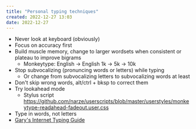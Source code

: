 ```yaml
---
title: "Personal typing techniques"
created: 2022-12-27 13:03
date: 2022-12-27
---
```


- Never look at keyboard (obviously)
- Focus on accuracy first
- Build muscle memory, change to larger wordsets when consistent or plateau to improve bigrams
  - Monkeytype: English -> English 1k -> 5k -> 10k
- Stop subvocalizing (pronuncing words or letters) while typing
  - Or change from subvocalizing letters to subvocalizing words at least
- Don't skip wrong words, alt/ctrl + bksp to correct them
- Try lookahead mode
  - Stylus script https://github.com/narze/userscripts/blob/master/userstyles/monkeytype-readahead-fadeout.user.css
- Type in words, not letters
- [Gary's Internet Typing Guide](1-Projects/tech-long-didnt-read/Gary's%20Internet%20Typing%20Guide.md)